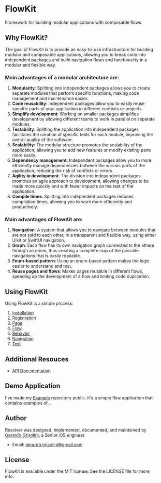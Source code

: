 # FlowKit

Framework for building modular applications with composable flows.


## Why FlowKit?

The goal of FlowKit is to provide an easy-to-use infrastructure for building modular and composable applications, allowing you to break code into independent packages and build navigation flows and functionality in a modular and flexible way.

### Main advantages of a modular architecture are:

1. **Modularity**: Splitting into independent packages allows you to create separate modules that perform specific functions, making code management and maintenance easier.
2. **Code reusability**: Independent packages allow you to easily reuse specific parts of your application in different contexts or projects.
3. **Simplify development**: Working on smaller packages simplifies development by allowing different teams to work in parallel on separate modules.
4. **Testability**: Splitting the application into independent packages facilitates the creation of specific tests for each module, improving the overall quality of the software.
5. **Scalability**: The modular structure promotes the scalability of the application, allowing you to add new features or modify existing parts more easily.
6. **Dependency management**: Independent packages allow you to more efficiently manage dependencies between the various parts of the application, reducing the risk of conflicts or errors.
7. **Agility in development**: The division into independent packages promotes an agile approach to development, allowing changes to be made more quickly and with fewer impacts on the rest of the application.
8. **Compile times**: Splitting into independent packages reduces compilation times, allowing you to work more efficiently and productively.

### Main advantages of FlowKit are:

1. **Navigation**: A system that allows you to navigate between modules that are not sold to each other, in a transparent and flexible way, using either UIkit or SwiftUI navigation.
2. **Graph**: Each flow has its own navigation graph connected to the others through an enum, thus creating a complete map of the possible navigations that is easily readable.
3. **Enum-based pattern**: Using an enum-based pattern makes the logic easier to understand and test.
4. **Reuse pages and flows**: Makes pages reusable in different flows, speeding up the development of a flow and limiting code duplication.


## Using FlowKit

Using FlowKit is a simple process:

1. [Installation](./Documentation/Installation.md)
2. [Registration](./Documentation/Registration.md)
3. [Page](./Documentation/Page.md)
4. [Flow](./Documentation/Flow.md)
5. [Behavior](./Documentation/Behavior.md)
6. [Navigation](./Documentation/Navigation.md)
7. [Test](./Documentation/Test.md)

## Additional Resouces

* [API Documentation](https://gerardogrisolini.github.io/FlowKit/documentation/flowkit)

## Demo Application

I've made my [Example](https://github.com/gerardogrisolini/FlowKit-Example) repository public. It's a simple flow application that contains examples of...

## Author

Resolver was designed, implemented, documented, and maintained by [Gerardo Grisolini](https://www.linkedin.com/in/gerardo-grisolini-b5900248/), a Senior iOS engineer.
* Email: [gerardo.grisolini@gmail.com](mailto:gerardo.grisolini@gmail.com)


## License

FlowKit is available under the MIT license. See the LICENSE file for more info.

